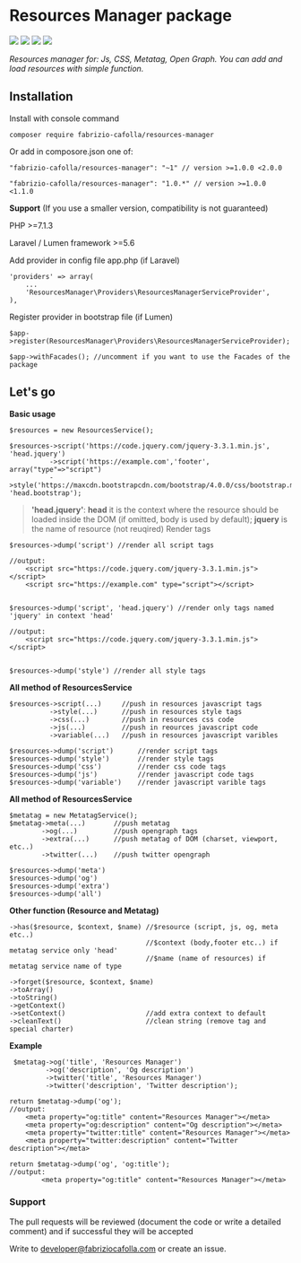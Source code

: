 # Resources Manager package
![](https://img.shields.io/badge/version-1.0.0-green.svg)
![](https://img.shields.io/badge/PHP->=7.1.3-blue.svg)
![](https://img.shields.io/badge/Laravel->=5.6-red.svg)
![](https://img.shields.io/badge/Lumen->=5.6-red.svg)

*Resources manager for: Js, CSS, Metatag, Open Graph. You can add and load resources with simple function.*

## Installation

Install with console command

    composer require fabrizio-cafolla/resources-manager
    
Or add in composore.json one of:

    "fabrizio-cafolla/resources-manager": "~1" // version >=1.0.0 <2.0.0
    
    "fabrizio-cafolla/resources-manager": "1.0.*" // version >=1.0.0 <1.1.0

**Support** (If you use a smaller version, compatibility is not guaranteed)

PHP >=7.1.3

Laravel / Lumen framework >=5.6 
    
Add provider in config file app.php (if Laravel)

    'providers' => array(
        ...
        'ResourcesManager\Providers\ResourcesManagerServiceProvider',
    ),

Register provider in bootstrap file (if Lumen)

    
 	$app->register(ResourcesManager\Providers\ResourcesManagerServiceProvider);
 	
 	$app->withFacades(); //uncomment if you want to use the Facades of the package
 	
## Let's go

**Basic usage**

    $resources = new ResourcesService();
    
    $resources->script('https://code.jquery.com/jquery-3.3.1.min.js', 'head.jquery')
              ->script('https://example.com','footer', array("type"=>"script")
              ->style('https://maxcdn.bootstrapcdn.com/bootstrap/4.0.0/css/bootstrap.min.css', 'head.bootstrap');
    
> **'head.jquery'**: 
            **head** it is the context where the resource should be loaded inside the DOM (if omitted, body is used by default);
            **jquery** is the name of resource (not reuqired)
Render tags

    $resources->dump('script') //render all script tags
    
    //output: 
        <script src="https://code.jquery.com/jquery-3.3.1.min.js"></script>
        <script src="https://example.com" type="script"></script>
    
    
    $resources->dump('script', 'head.jquery') //render only tags named 'jquery' in context 'head'
    
    //output:  
        <script src="https://code.jquery.com/jquery-3.3.1.min.js"></script>
        
    
    $resources->dump('style') //render all style tags

**All method of ResourcesService**

    $resources->script(...)     //push in resources javascript tags
              ->style(...)      //push in resources style tags
              ->css(...)        //push in resources css code
              ->js(...)         //push in reources javascript code
              ->variable(...)   //push in resources javascript varibles
    
    $resources->dump('script')      //render script tags
    $resources->dump('style')       //render style tags
    $resources->dump('css')         //render css code tags
    $resources->dump('js')          //render javascript code tags
    $resources->dump('variable')    //render javascript varible tags
    
**All method of ResourcesService**

    $metatag = new MetatagService();
    $metatag->meta(...)       //push metatag 
            ->og(...)         //push opengraph tags
            ->extra(...)      //push metatag of DOM (charset, viewport, etc..)
            ->twitter(...)    //push twitter opengraph 
    
    $resources->dump('meta')
    $resources->dump('og')
    $resources->dump('extra')
    $resources->dump('all')

**Other function (Resource and Metatag)**

    ->has($resource, $context, $name) //$resource (script, js, og, meta etc..)
                                      //$context (body,footer etc..) if metatag service only 'head'
                                      //$name (name of resources) if metatag service name of type
    
    ->forget($resource, $context, $name)
    ->toArray()
    ->toString()
    ->getContext()
    ->setContext()                    //add extra context to default
    ->cleanText()                     //clean string (remove tag and special charter)

**Example**

     $metatag->og('title', 'Resources Manager')
             ->og('description', 'Og description')
             ->twitter('title', 'Resources Manager')
             ->twitter('description', 'Twitter description');
    
    return $metatag->dump('og');
    //output:
        <meta property="og:title" content="Resources Manager"></meta>
        <meta property="og:description" content="Og description"></meta>
        <meta property="twitter:title" content="Resources Manager"></meta>
        <meta property="twitter:description" content="Twitter description"></meta>
    
    return $metatag->dump('og', 'og:title');
    //output:
            <meta property="og:title" content="Resources Manager"></meta>

### Support

The pull requests will be reviewed (document the code or write a detailed comment) and if successful they will be accepted

Write to developer@fabriziocafolla.com or create an issue. 
